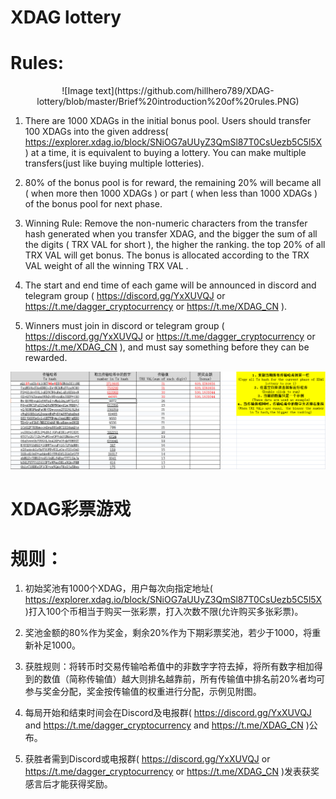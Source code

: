 # XDAG lottery
# Rules:
<div align=center> ![Image text](https://github.com/hillhero789/XDAG-lottery/blob/master/Brief%20introduction%20of%20rules.PNG) </div>

1. There are 1000 XDAGs in the initial bonus pool. Users should transfer 100 XDAGs into the given address(  https://explorer.xdag.io/block/SNiOG7aUUyZ3QmSl87T0CsUezb5C5l5X ) at a time, it is equivalent to buying a lottery. You can make multiple transfers(just like buying multiple lotteries).

2. 80% of the bonus pool is for reward, the remaining 20% will became all ( when more then 1000 XDAGs ) or part ( when less than 1000 XDAGs ) of the bonus pool for next phase.

3. Winning Rule: Remove the non-numeric characters from the transfer hash generated when you transfer XDAG, and the bigger the sum of all the digits ( TRX VAL for short ), the higher the ranking. the top 20% of all TRX VAL will get bonus. The bonus is allocated according to the TRX VAL weight of all the winning TRX VAL .

4. The start and end time of each game will be announced in discord and telegram group ( https://discord.gg/YxXUVQJ or https://t.me/dagger_cryptocurrency or https://t.me/XDAG_CN ).

5. Winners must join in discord or telegram group ( https://discord.gg/YxXUVQJ or https://t.me/dagger_cryptocurrency or https://t.me/XDAG_CN ), and must say something before they can be rewarded.

![Image text](https://github.com/hillhero789/XDAG-lottery/blob/master/XDAG%20lottery%20calculator%20example.PNG)

# XDAG彩票游戏
# 规则：
1. 初始奖池有1000个XDAG，用户每次向指定地址( https://explorer.xdag.io/block/SNiOG7aUUyZ3QmSl87T0CsUezb5C5l5X )打入100个币相当于购买一张彩票，打入次数不限(允许购买多张彩票)。

2. 奖池金额的80%作为奖金，剩余20%作为下期彩票奖池，若少于1000，将重新补足1000。

3. 获胜规则：将转币时交易传输哈希值中的非数字字符去掉，将所有数字相加得到的数值（简称传输值）越大则排名越靠前，所有传输值中排名前20%者均可参与奖金分配，奖金按传输值的权重进行分配，示例见附图。

4. 每局开始和结束时间会在Discord及电报群( https://discord.gg/YxXUVQJ and https://t.me/dagger_cryptocurrency and https://t.me/XDAG_CN )公布。

5. 获胜者需到Discord或电报群( https://discord.gg/YxXUVQJ or https://t.me/dagger_cryptocurrency or https://t.me/XDAG_CN )发表获奖感言后才能获得奖励。
